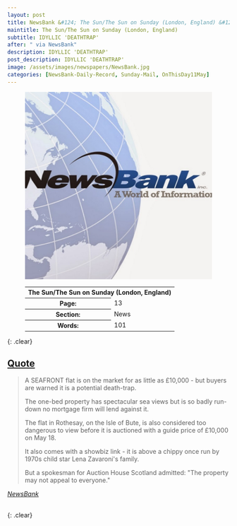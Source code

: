 ```yaml
---
layout: post
title: NewsBank &#124; The Sun/The Sun on Sunday (London, England) &#124; 11 May 2023
maintitle: The Sun/The Sun on Sunday (London, England)
subtitle: IDYLLIC 'DEATHTRAP'
after: " via NewsBank"
description: IDYLLIC 'DEATHTRAP'
post_description: IDYLLIC 'DEATHTRAP'
image: /assets/images/newspapers/NewsBank.jpg
categories: [NewsBank-Daily-Record, Sunday-Mail, OnThisDay11May]
---
```


<figure class="fig1">
<img src="/assets/images/newspapers/NewsBank.jpg" class="full-width" />
</figure>

<figure class="fig2">
<table>
<tr>
<th colspan="2">The Sun/The Sun on Sunday (London, England)</th>
</tr>

<tr>
<th>Page:</th><td>13</td>
</tr>

<tr>
<th>Section:</th><td>News</td>
</tr>

<tr>
<th>Words:</th><td>101</td>
</tr>

</table>
</figure>

{: .clear}

<h2 id="quote"><a href="#quote">Quote</a></h2>
<blockquote>
<p>A SEAFRONT flat is on the market for as little as £10,000 - but buyers are warned it is a potential death-trap.</p>
<p>The one-bed property has spectacular sea views but is so badly run-down no mortgage firm will lend against it.</p>
<p>The flat in Rothesay, on the Isle of Bute, is also considered too dangerous to view before it is auctioned with a guide price of £10,000 on May 18.</p>
<p>It also comes with a showbiz link - it is above a chippy once run by 1970s child star Lena Zavaroni's family.</p>
<p>But a spokesman for Auction House Scotland admitted: "The property may not appeal to everyone."</p>
</blockquote>
<cite><a href="https://infoweb.newsbank.com/apps/news/openurl?ctx_ver=z39.88-2004&rft_id=info%3Asid/infoweb.newsbank.com&svc_dat=UKNB&req_dat=55CA6C602C984FD8A3DCC6AF6BF4AE70&rft_val_format=info%3Aofi/fmt%3Akev%3Amtx%3Actx&rft_dat=document_id%3Anews%252F191730028D460688">NewsBank</a></cite>

<br />{: .clear}

